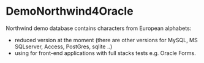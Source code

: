 # DemoNorthwind4Oracle
Northwind demo database contains characters from European alphabets:
- reduced version at the moment
  (there are other versions for MySQL, MS SQLserver, Access, PostGres, sqlite ..)
- using for front-end applications with full stacks tests e.g. Oracle Forms.
